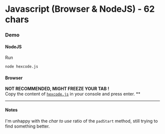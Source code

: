 # Javascript (Browser & NodeJS) - 62 chars

### Demo

#### NodeJS

Run

```bash
node hexcode.js
```

#### Browser

**NOT RECOMMENDED, MIGHT FREEZE YOUR TAB !**  
Copy the content of [`hexcode.js`](hexcode.js) in your console and press enter.
**


________

#### Notes

I'm unhappy with the *char to use* ratio of the `padStart` method, still trying to find something better.
